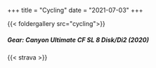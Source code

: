 +++
title = "Cycling"
date = "2021-07-03"
+++

{{< foldergallery src="cycling">}}

##### Gear: Canyon Ultimate CF SL 8 Disk/Di2 (2020)

{{< strava >}}
